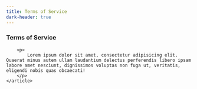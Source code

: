 ```yaml
---
title: Terms of Service
dark-header: true
---
```


<section class="section legal">
    <article>
        <h1>
            Terms of Service
        </h1>
    
        <p>
            Lorem ipsum dolor sit amet, consectetur adipisicing elit. Quaerat minus autem ullam laudantium delectus perferendis libero ipsam labore amet nesciunt, dignissimos voluptas non fuga ut, veritatis, eligendi nobis quas obcaecati!
        </p>
    </article>
</section>